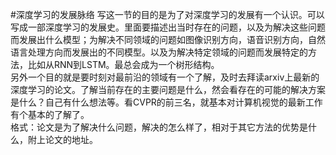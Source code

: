#深度学习的发展脉络
写这一节的目的是为了对深度学习的发展有一个认识。可以写成一部深度学习的发展史。里面要描述出当时存在的问题，以及为解决这些问题而发展出什么模型；为解决不同领域的问题如图像识别方向，语音识别方向，自然语言处理方向而发展出的不同模型。以及为解决特定领域的问题而发展特定的方法，比如从RNN到LSTM。最总会成为一个树形结构。  
另外一个目的就是要时刻对最前沿的领域有一个了解，及时去拜读arxiv上最新的深度学习的论文。了解当前存在的主要问题是什么，然会看存在的可能的解决方案是什么？自己有什么想法等。看CVPR的前三名，就基本对计算机视觉的最新工作有个基本的了解了。  
格式：论文是为了解决什么问题，解决的怎么样了，相对于其它方法的优势是什么，附上论文的地址。